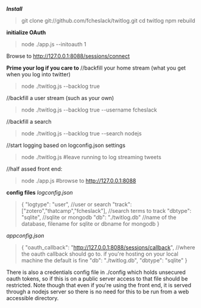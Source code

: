 ___Install___

>git clone git://github.com/fcheslack/twitlog.git
>cd twitlog
>npm rebuild

__initialize OAuth__
>node ./app.js --initoauth 1

Browse to http://127.0.0.1:8088/sessions/connect


__Prime your log if you care to__
//backfill your home stream (what you get when you log into twitter)
>node ./twitlog.js --backlog true

//backfill a user stream (such as your own)
>node ./twitlog.js --backlog true --username fcheslack

//backfill a search
>node ./twitlog.js --backlog true --search nodejs

//start logging based on logconfig.json settings
>node ./twitlog.js #leave running to log streaming tweets

//half assed front end:
>node ./app.js  #browse to http://127.0.0.1:8088

__config files__
_logconfig.json_
>{
>    "logtype": "user", //user or search
>    "track": ["zotero","thatcamp","fcheslack"], //search terms to track
>    "dbtype": "sqlite", //sqlite or mongodb
>    "db": "./twitlog.db" //name of the database, filename for sqlite or dbname for mongodb
>}

_appconfig.json_
>{
>    "oauth_callback": "http://127.0.0.1:8088/sessions/callback", //where the oauth callback should go to. if you're hosting on your local machine the default is fine
>    "db": "./twitlog.db",
>    "dbtype": "sqlite"
>}


There is also a credentials config file in ./config which holds unsecured oauth tokens, so if this is on a public server access to that file should be restricted. Note though that even if you're using the front end, it is served through a nodejs server so there is no need for this to be run from a web accessible directory.

